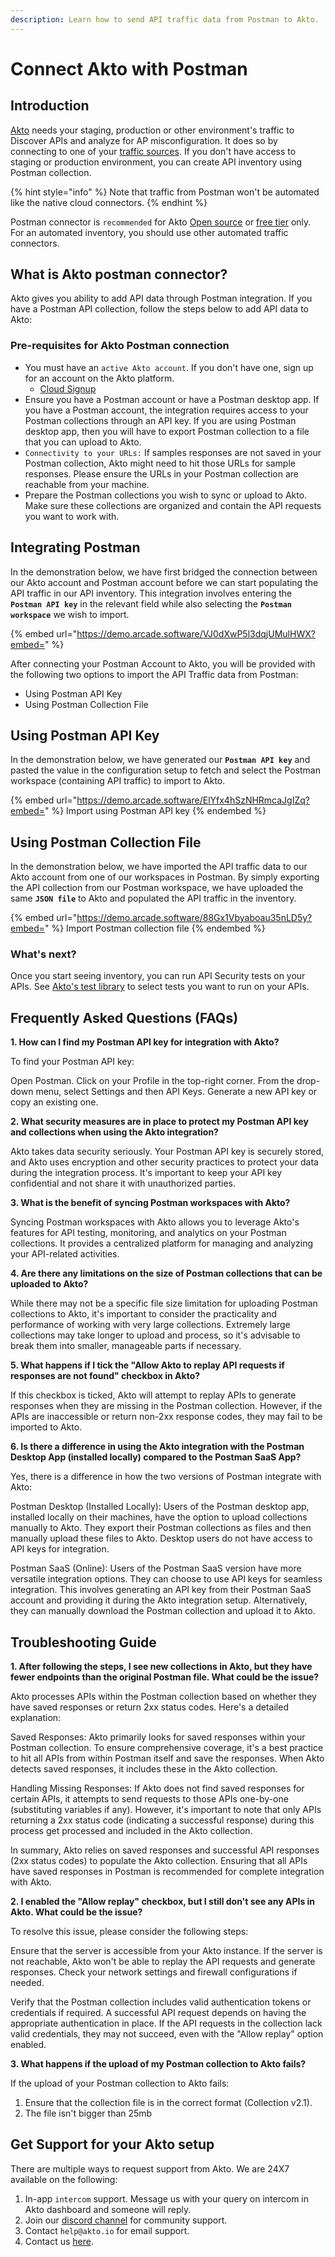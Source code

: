 ```yaml
---
description: Learn how to send API traffic data from Postman to Akto.
---
```


# Connect Akto with Postman

## Introduction

[Akto](https://www.akto.io/) needs your staging, production or other environment's traffic to Discover APIs and analyze for AP misconfiguration. It does so by connecting to one of your [traffic sources](broken-reference). If you don't have access to staging or production environment, you can create API inventory using Postman collection.

{% hint style="info" %}
Note that traffic from Postman won't be automated like the native cloud connectors.
{% endhint %}

Postman connector is `recommended` for Akto [Open source](https://github.com/akto-api-security/akto) or [free tier](https://www.akto.io/pricing) only. For an automated inventory, you should use other automated traffic connectors.

## What is Akto postman connector?

Akto gives you ability to add API data through Postman integration. If you have a Postman API collection, follow the steps below to add API data to Akto:

### Pre-requisites for Akto Postman connection

* You must have an `active Akto account`. If you don't have one, sign up for an account on the Akto platform.
  * [Cloud Signup](https://app.akto.io/)
* Ensure you have a Postman account or have a Postman desktop app. If you have a Postman account, the integration requires access to your Postman collections through an API key. If you are using Postman desktop app, then you will have to export Postman collection to a file that you can upload to Akto.
* `Connectivity to your URLs:` If samples responses are not saved in your Postman collection, Akto might need to hit those URLs for sample responses. Please ensure the URLs in your Postman collection are reachable from your machine.
* Prepare the Postman collections you wish to sync or upload to Akto. Make sure these collections are organized and contain the API requests you want to work with.

## Integrating Postman

In the demonstration below, we have first bridged the connection between our Akto account and Postman account before we can start populating the API traffic in our API inventory. This integration involves entering the **`Postman API key`** in the relevant field while also selecting the **`Postman workspace`** we wish to import.

{% embed url="https://demo.arcade.software/VJ0dXwP5l3dqjUMulHWX?embed=" %}

After connecting your Postman Account to Akto, you will be provided with the following two options to import the API Traffic data from Postman:

* Using Postman API Key
* Using Postman Collection File

## Using Postman API Key

In the demonstration below, we have generated our **`Postman API key`** and pasted the value in the configuration setup to fetch and select the Postman workspace (containing API traffic) to import to Akto.

{% embed url="https://demo.arcade.software/ElYfx4hSzNHRmcaJgIZq?embed=" %}
Import using Postman API key
{% endembed %}

## Using Postman Collection File

In the demonstration below, we have imported the API traffic data to our Akto account from one of our workspaces in Postman. By simply exporting the API collection from our Postman workspace, we have uploaded the same **`JSON file`** to Akto and populated the API traffic in the inventory.

{% embed url="https://demo.arcade.software/88Gx1Vbyaboau35nLD5y?embed=" %}
Import Postman collection file
{% endembed %}

### What's next?

Once you start seeing inventory, you can run API Security tests on your APIs. See [Akto's test library](https://www.akto.io/test-library) to select tests you want to run on your APIs.

## Frequently Asked Questions (FAQs)

**1. How can I find my Postman API key for integration with Akto?**

To find your Postman API key:

Open Postman. Click on your Profile in the top-right corner. From the drop-down menu, select Settings and then API Keys. Generate a new API key or copy an existing one.

**2. What security measures are in place to protect my Postman API key and collections when using the Akto integration?**

Akto takes data security seriously. Your Postman API key is securely stored, and Akto uses encryption and other security practices to protect your data during the integration process. It's important to keep your API key confidential and not share it with unauthorized parties.

**3. What is the benefit of syncing Postman workspaces with Akto?**

Syncing Postman workspaces with Akto allows you to leverage Akto's features for API testing, monitoring, and analytics on your Postman collections. It provides a centralized platform for managing and analyzing your API-related activities.

**4. Are there any limitations on the size of Postman collections that can be uploaded to Akto?**

While there may not be a specific file size limitation for uploading Postman collections to Akto, it's important to consider the practicality and performance of working with very large collections. Extremely large collections may take longer to upload and process, so it's advisable to break them into smaller, manageable parts if necessary.

**5. What happens if I tick the "Allow Akto to replay API requests if responses are not found" checkbox in Akto?**

If this checkbox is ticked, Akto will attempt to replay APIs to generate responses when they are missing in the Postman collection. However, if the APIs are inaccessible or return non-2xx response codes, they may fail to be imported to Akto.

**6. Is there a difference in using the Akto integration with the Postman Desktop App (installed locally) compared to the Postman SaaS App?**

Yes, there is a difference in how the two versions of Postman integrate with Akto:

Postman Desktop (Installed Locally): Users of the Postman desktop app, installed locally on their machines, have the option to upload collections manually to Akto. They export their Postman collections as files and then manually upload these files to Akto. Desktop users do not have access to API keys for integration.

Postman SaaS (Online): Users of the Postman SaaS version have more versatile integration options. They can choose to use API keys for seamless integration. This involves generating an API key from their Postman SaaS account and providing it during the Akto integration setup. Alternatively, they can manually download the Postman collection and upload it to Akto.

## Troubleshooting Guide

**1. After following the steps, I see new collections in Akto, but they have fewer endpoints than the original Postman file. What could be the issue?**

Akto processes APIs within the Postman collection based on whether they have saved responses or return 2xx status codes. Here's a detailed explanation:

Saved Responses: Akto primarily looks for saved responses within your Postman collection. To ensure comprehensive coverage, it's a best practice to hit all APIs from within Postman itself and save the responses. When Akto detects saved responses, it includes these in the Akto collection.

Handling Missing Responses: If Akto does not find saved responses for certain APIs, it attempts to send requests to those APIs one-by-one (substituting variables if any). However, it's important to note that only APIs returning a 2xx status code (indicating a successful response) during this process get processed and included in the Akto collection.

In summary, Akto relies on saved responses and successful API responses (2xx status codes) to populate the Akto collection. Ensuring that all APIs have saved responses in Postman is recommended for complete integration with Akto.

**2. I enabled the "Allow replay" checkbox, but I still don't see any APIs in Akto. What could be the issue?**

To resolve this issue, please consider the following steps:

Ensure that the server is accessible from your Akto instance. If the server is not reachable, Akto won't be able to replay the API requests and generate responses. Check your network settings and firewall configurations if needed.

Verify that the Postman collection includes valid authentication tokens or credentials if required. A successful API request depends on having the appropriate authentication in place. If the API requests in the collection lack valid credentials, they may not succeed, even with the "Allow replay" option enabled.

**3. What happens if the upload of my Postman collection to Akto fails?**

If the upload of your Postman collection to Akto fails:

1. Ensure that the collection file is in the correct format (Collection v2.1).
2. The file isn't bigger than 25mb

## Get Support for your Akto setup

There are multiple ways to request support from Akto. We are 24X7 available on the following:

1. In-app `intercom` support. Message us with your query on intercom in Akto dashboard and someone will reply.
2. Join our [discord channel](https://www.akto.io/community) for community support.
3. Contact `help@akto.io` for email support.
4. Contact us [here](https://www.akto.io/contact-us).
